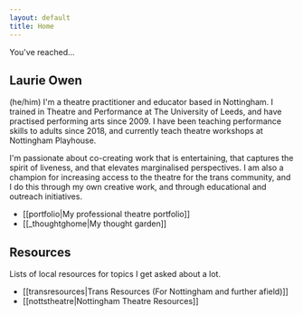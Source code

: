 ```yaml
---
layout: default
title: Home
---
```

You've reached...
## Laurie Owen
(he/him)
I'm a theatre practitioner and educator based in Nottingham. I trained in Theatre and Performance at The University of Leeds, and have practised performing arts since 2009. I have been teaching performance skills to adults since 2018, and currently teach theatre workshops at Nottingham Playhouse.

I'm passionate about co-creating work that is entertaining, that captures the spirit of liveness, and that elevates marginalised perspectives. I am also a champion for increasing access to the theatre for the trans community, and I do this through my own creative work, and through educational and outreach initiatives.

- [[portfolio|My professional theatre portfolio]]
- [[_thoughtghome|My thought garden]]

## Resources
Lists of local resources for topics I get asked about a lot.
- [[transresources|Trans Resources (For Nottingham and further afield)]]
- [[nottstheatre|Nottingham Theatre Resources]]